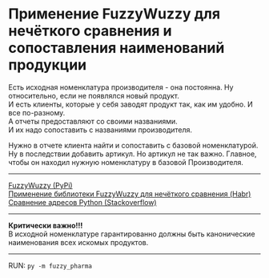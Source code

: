 # Применение FuzzyWuzzy для нечёткого сравнения и сопоставления наименований продукции

Есть исходная номенклатура производителя - она постоянна. Ну относительно, если не появлялся новый продукт.  
И есть клиенты, которые у себя заводят продукт так, как им удобно. И все по-разному.  
А отчеты предоставляют со своими названиями.  
И их надо сопоставить с названиями производителя.

Нужно в отчете клиента найти и сопоставить с базовой номенклатурой.  
Ну в последствии добавить артикул. Но артикул не так важно. Главное, чтобы он находил нужную номенклатуру в базовой Производителя.

---

[FuzzyWuzzy (PyPi)](https://pypi.org/project/fuzzywuzzy/)  
[Применение библиотеки FuzzyWuzzy для нечёткого сравнения (Habr)](https://habr.com/ru/post/491448/)  
[Сравнение адресов Python (Stackoverflow)](https://ru.stackoverflow.com/questions/1306924/%D0%A1%D1%80%D0%B0%D0%B2%D0%BD%D0%B5%D0%BD%D0%B8%D0%B5-%D0%B0%D0%B4%D1%80%D0%B5%D1%81%D0%BE%D0%B2-python)

---

__Критически важно!!!__  
В исходной номенклатуре гарантированно должны быть канонические наименования всех искомых продуктов.

---

RUN: `py -m fuzzy_pharma`
